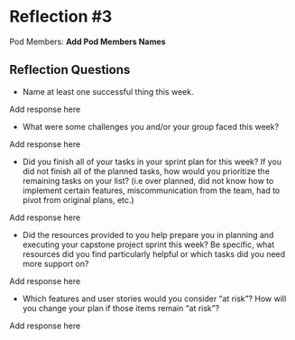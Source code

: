 # Reflection #3

Pod Members: **Add Pod Members Names**

## Reflection Questions

* Name at least one successful thing this week.

 Add response here

* What were some challenges you and/or your group faced this week?

 Add response here

* Did you finish all of your tasks in your sprint plan for this week? If you did not finish all of the planned tasks, how would you prioritize the remaining tasks on your list?  (i.e over planned, did not know how to implement certain features, miscommunication from the team, had to pivot from original plans, etc.)

 Add response here

* Did the resources provided to you help prepare you in planning and executing your capstone project sprint this week? Be specific, what resources did you find particularly helpful or which tasks did you need more support on?

 Add response here

* Which features and user stories would you consider “at risk”? How will you change your plan if those items remain “at risk”?

 Add response here
